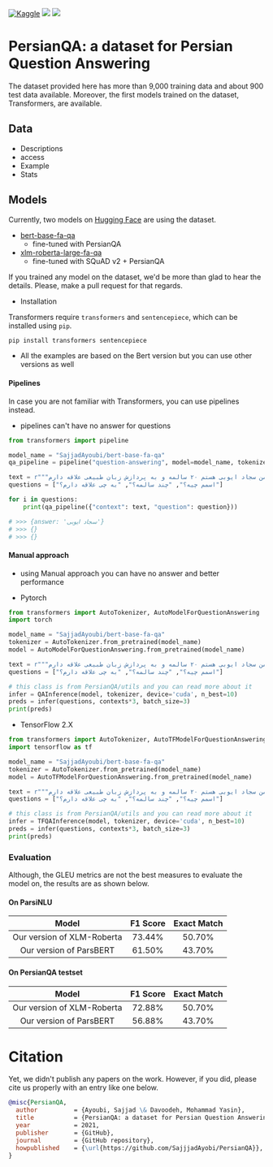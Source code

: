 <a href="https://www.kaggle.com/"><img alt="Kaggle" src="https://img.shields.io/static/v1?label=Kaggle&message=Click&logo=Kaggle&color=20BEFF"/></a>
<a href="https://huggingface.co/"><img src="https://img.shields.io/static/v1?label=%F0%9F%A4%97%20Hugging%20Face&message=Click&color=yellow"></a>
<a href="https://paperswithcode.com/"><img src="https://img.shields.io/static/v1?label=%F0%9F%93%8E%20Papers%20With%20Code&message=Click&color=21cbce"></a>

# PersianQA: a dataset for Persian Question Answering

The dataset provided here has more than 9,000 training data and about 900 test data available.
Moreover, the first models trained on the dataset, Transformers, are available.

## Data
- Descriptions
- access
- Example
- Stats

## Models

Currently, two models on [Hugging Face](https://huggingface.co/SajjadAyoubi/) are using the dataset.

- [bert-base-fa-qa](https://huggingface.co/SajjadAyoubi/bert-base-fa-qa)
  -  fine-tuned with PersianQA
- [xlm-roberta-large-fa-qa](https://huggingface.co/SajjadAyoubi/xlm-roberta-large-fa-qa)
  -  fine-tuned with SQuAD v2 + PersianQA

If you trained any model on the dataset, we'd be more than glad to hear the
details. Please, make a pull request for that regards.

- Installation

Transformers require `transformers` and `sentencepiece`, which can be installed using `pip`.
```sh
pip install transformers sentencepiece
```

- All the examples are based on the Bert version but you can use other versions as well

#### Pipelines

In case you are not familiar with Transformers, you can use pipelines instead.
  - pipelines can't have no answer for questions

```python
from transformers import pipeline

model_name = "SajjadAyoubi/bert-base-fa-qa"
qa_pipeline = pipeline("question-answering", model=model_name, tokenizer=model_name)

text = r"""سلام من سجاد ایوبی هستم ۲۰ سالمه و به پردازش زبان طبیعی علاقه دارم """
questions = ["اسمم چیه؟", "چند سالمه؟", "به چی علاقه دارم؟"]

for i in questions:
    print(qa_pipeline({"context": text, "question": question}))

# >>> {answer: 'سجاد ایوبی'}
# >>> {}
# >>> {}
```

#### Manual approach
- using Manual approach you can have no answer and better performance

- Pytorch
```python
from transformers import AutoTokenizer, AutoModelForQuestionAnswering
import torch

model_name = "SajjadAyoubi/bert-base-fa-qa"
tokenizer = AutoTokenizer.from_pretrained(model_name)
model = AutoModelForQuestionAnswering.from_pretrained(model_name)

text = r"""سلام من سجاد ایوبی هستم ۲۰ سالمه و به پردازش زبان طبیعی علاقه دارم """
questions = ["اسمم چیه؟", "چند سالمه؟", "به چی علاقه دارم؟"]

# this class is from PersianQA/utils and you can read more about it
infer = QAInference(model, tokenizer, device='cuda', n_best=10)
preds = infer(questions, contexts*3, batch_size=3)
print(preds)
```

- TensorFlow 2.X
```python
from transformers import AutoTokenizer, AutoTFModelForQuestionAnswering
import tensorflow as tf

model_name = "SajjadAyoubi/bert-base-fa-qa"
tokenizer = AutoTokenizer.from_pretrained(model_name)
model = AutoTFModelForQuestionAnswering.from_pretrained(model_name)

text = r"""سلام من سجاد ایوبی هستم ۲۰ سالمه و به پردازش زبان طبیعی علاقه دارم """
questions = ["اسمم چیه؟", "چند سالمه؟", "به چی علاقه دارم؟"]

# this class is from PersianQA/utils and you can read more about it
infer = TFQAInference(model, tokenizer, device='cuda', n_best=10)
preds = infer(questions, contexts*3, batch_size=3)
print(preds)
```

### Evaluation
Although, the GLEU metrics are not the best measures to evaluate the model on,
the results are as shown below.

#### On ParsiNLU 
|           Model            | F1 Score | Exact Match |
| :------------------------: | :------: | :---------: |
| Our version of XLM-Roberta |  73.44%  |   50.70%    |
| Our version of ParsBERT    |  61.50%  |   43.70%    |


#### On PersianQA testset
|           Model            | F1 Score | Exact Match |
| :------------------------: | :------: | :---------: |
| Our version of XLM-Roberta |  72.88%  |   50.70%    |
| Our version of ParsBERT    |  56.88%  |   43.70%    |


# Citation
Yet, we didn't publish any papers on the work.
However, if you did, please cite us properly with an entry like one below.

```bibtex
@misc{PersianQA,
  author          = {Ayoubi, Sajjad \& Davoodeh, Mohammad Yasin},
  title           = {PersianQA: a dataset for Persian Question Answering},
  year            = 2021,
  publisher       = {GitHub},
  journal         = {GitHub repository},
  howpublished    = {\url{https://github.com/SajjjadAyobi/PersianQA}},
}
```
